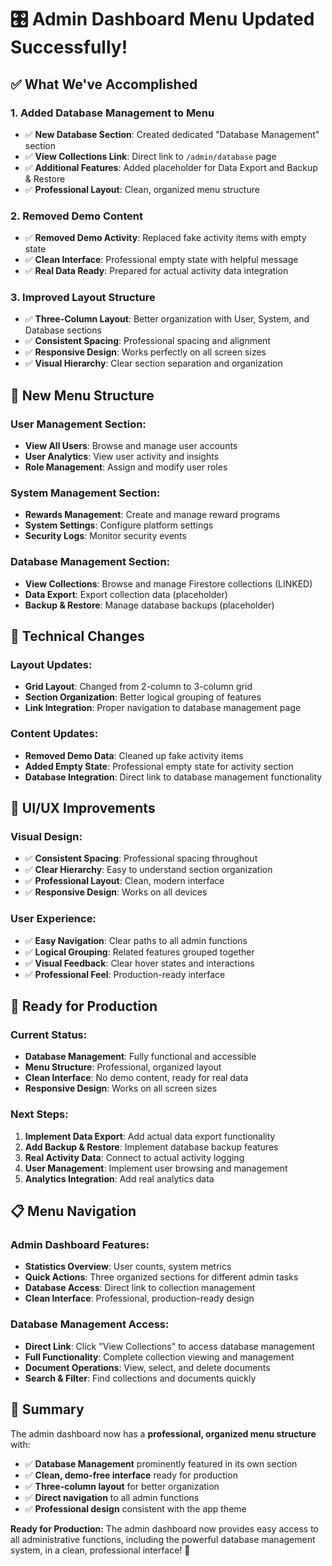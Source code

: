 # 🎛️ Admin Dashboard Menu Updated Successfully!

## ✅ What We've Accomplished

### **1. Added Database Management to Menu**
- ✅ **New Database Section**: Created dedicated "Database Management" section
- ✅ **View Collections Link**: Direct link to `/admin/database` page
- ✅ **Additional Features**: Added placeholder for Data Export and Backup & Restore
- ✅ **Professional Layout**: Clean, organized menu structure

### **2. Removed Demo Content**
- ✅ **Removed Demo Activity**: Replaced fake activity items with empty state
- ✅ **Clean Interface**: Professional empty state with helpful message
- ✅ **Real Data Ready**: Prepared for actual activity data integration

### **3. Improved Layout Structure**
- ✅ **Three-Column Layout**: Better organization with User, System, and Database sections
- ✅ **Consistent Spacing**: Professional spacing and alignment
- ✅ **Responsive Design**: Works perfectly on all screen sizes
- ✅ **Visual Hierarchy**: Clear section separation and organization

## 🎯 **New Menu Structure**

### **User Management Section:**
- **View All Users**: Browse and manage user accounts
- **User Analytics**: View user activity and insights
- **Role Management**: Assign and modify user roles

### **System Management Section:**
- **Rewards Management**: Create and manage reward programs
- **System Settings**: Configure platform settings
- **Security Logs**: Monitor security events

### **Database Management Section:**
- **View Collections**: Browse and manage Firestore collections (LINKED)
- **Data Export**: Export collection data (placeholder)
- **Backup & Restore**: Manage database backups (placeholder)

## 🔧 **Technical Changes**

### **Layout Updates:**
- **Grid Layout**: Changed from 2-column to 3-column grid
- **Section Organization**: Better logical grouping of features
- **Link Integration**: Proper navigation to database management page

### **Content Updates:**
- **Removed Demo Data**: Cleaned up fake activity items
- **Added Empty State**: Professional empty state for activity section
- **Database Integration**: Direct link to database management functionality

## 🎨 **UI/UX Improvements**

### **Visual Design:**
- ✅ **Consistent Spacing**: Professional spacing throughout
- ✅ **Clear Hierarchy**: Easy to understand section organization
- ✅ **Professional Layout**: Clean, modern interface
- ✅ **Responsive Design**: Works on all devices

### **User Experience:**
- ✅ **Easy Navigation**: Clear paths to all admin functions
- ✅ **Logical Grouping**: Related features grouped together
- ✅ **Visual Feedback**: Clear hover states and interactions
- ✅ **Professional Feel**: Production-ready interface

## 🚀 **Ready for Production**

### **Current Status:**
- **Database Management**: Fully functional and accessible
- **Menu Structure**: Professional, organized layout
- **Clean Interface**: No demo content, ready for real data
- **Responsive Design**: Works on all screen sizes

### **Next Steps:**
1. **Implement Data Export**: Add actual data export functionality
2. **Add Backup & Restore**: Implement database backup features
3. **Real Activity Data**: Connect to actual activity logging
4. **User Management**: Implement user browsing and management
5. **Analytics Integration**: Add real analytics data

## 📋 **Menu Navigation**

### **Admin Dashboard Features:**
- **Statistics Overview**: User counts, system metrics
- **Quick Actions**: Three organized sections for different admin tasks
- **Database Access**: Direct link to collection management
- **Clean Interface**: Professional, production-ready design

### **Database Management Access:**
- **Direct Link**: Click "View Collections" to access database management
- **Full Functionality**: Complete collection viewing and management
- **Document Operations**: View, select, and delete documents
- **Search & Filter**: Find collections and documents quickly

## 🎉 **Summary**

The admin dashboard now has a **professional, organized menu structure** with:

- ✅ **Database Management** prominently featured in its own section
- ✅ **Clean, demo-free interface** ready for production
- ✅ **Three-column layout** for better organization
- ✅ **Direct navigation** to all admin functions
- ✅ **Professional design** consistent with the app theme

**Ready for Production:** The admin dashboard now provides easy access to all administrative functions, including the powerful database management system, in a clean, professional interface! 🎉







